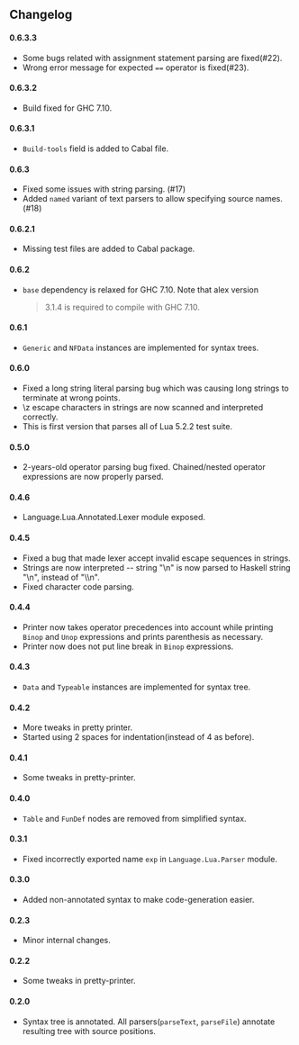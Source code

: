 ## Changelog

#### 0.6.3.3

- Some bugs related with assignment statement parsing are fixed(#22).
- Wrong error message for expected `==` operator is fixed(#23).

#### 0.6.3.2

- Build fixed for GHC 7.10.

#### 0.6.3.1

- `Build-tools` field is added to Cabal file.

#### 0.6.3

- Fixed some issues with string parsing. (#17)
- Added `named` variant of text parsers to allow specifying source names. (#18)

#### 0.6.2.1

- Missing test files are added to Cabal package.

#### 0.6.2

- `base` dependency is relaxed for GHC 7.10. Note that alex version
  >3.1.4 is required to compile with GHC 7.10.

#### 0.6.1

- `Generic` and `NFData` instances are implemented for syntax trees.

#### 0.6.0

- Fixed a long string literal parsing bug which was causing long strings to
  terminate at wrong points.
- \\z escape characters in strings are now scanned and interpreted correctly.
- This is first version that parses all of Lua 5.2.2 test suite.

#### 0.5.0

- 2-years-old operator parsing bug fixed. Chained/nested operator expressions
  are now properly parsed.

#### 0.4.6

- Language.Lua.Annotated.Lexer module exposed.

#### 0.4.5

- Fixed a bug that made lexer accept invalid escape sequences in strings.
- Strings are now interpreted \-\- string "\\n" is now parsed to Haskell string
  "\\n", instead of "\\\\n".
- Fixed character code parsing.

#### 0.4.4

- Printer now takes operator precedences into account while printing `Binop`
  and `Unop` expressions and prints parenthesis as necessary.
- Printer now does not put line break in `Binop` expressions.

#### 0.4.3

- `Data` and `Typeable` instances are implemented for syntax tree.

#### 0.4.2

- More tweaks in pretty printer.
- Started using 2 spaces for indentation(instead of 4 as before).

#### 0.4.1

- Some tweaks in pretty-printer.

#### 0.4.0

- `Table` and `FunDef` nodes are removed from simplified syntax.

#### 0.3.1

- Fixed incorrectly exported name `exp` in `Language.Lua.Parser` module.

#### 0.3.0

- Added non-annotated syntax to make code-generation easier.

#### 0.2.3

- Minor internal changes.

#### 0.2.2

- Some tweaks in pretty-printer.

#### 0.2.0

- Syntax tree is annotated. All parsers(`parseText`, `parseFile`) annotate
  resulting tree with source positions.
